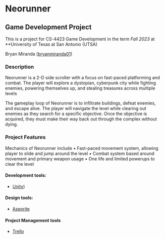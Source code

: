 # Neorunner
## Game Development Project
This is a project for CS-4423 Game Development in the term _Fall 2023_ at **University of Texas at San Antonio (UTSA)

Bryan Miranda ([bryanmiranda01](https://github.com/bryanmiranda01))

### Description <br />
Neorunner is a 2-D side scroller with a focus on fast-paced platforming and combat. The player
will explore a dystopian, cyberpunk city while fighting enemies, powering themselves up, and
stealing treasures across multiple levels

The gameplay loop of Neorunner is to infiltrate buildings, defeat enemies, and escape alive. The
player will navigate the level while clearing out enemies as they search for a specific objective.
Once the objective is acquired, they must make their way back out through the complex without
dying.

### Project Features
Mechanics of Neorunner include
• Fast-paced movement system, allowing player to slide and jump around the level
• Combat system based around movement and primary weapon usage
• One life and limited powerups to clear the level

#### Development tools:
- [Unity](https://unity.com))

#### Design tools:
- [Aseprite](https://www.aseprite.org)
  
#### Project Management tools
- [Trello](https://trello.com)






